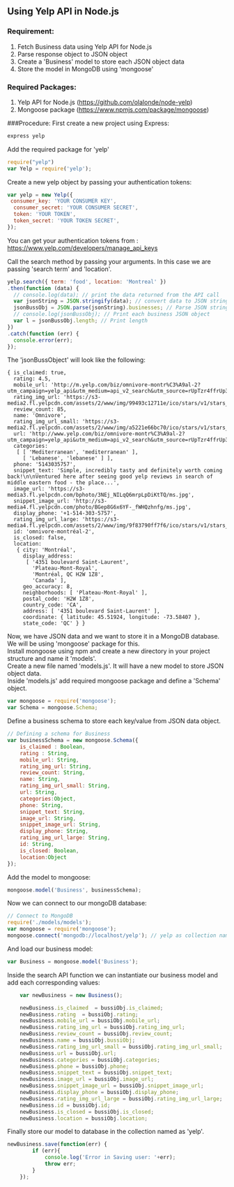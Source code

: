 ## Using Yelp API in Node.js</br>
### Requirement:
1. Fetch Business data using Yelp API for Node.js </br>
2. Parse response object to JSON object </br>
3. Create a 'Business' model to store each JSON object data</br>
4. Store the model in MongoDB using 'mongoose'</br>

### Required Packages:
1. Yelp API for Node.js (https://github.com/olalonde/node-yelp) </br>
2. Mongoose package (https://www.npmjs.com/package/mongoose) </br> 

###Procedure:
 First create a new project using Express:</br>
```javascript
express yelp
```
 Add the required package for 'yelp'</br>
```javascript
require("yelp")
var Yelp = require('yelp');
```
 Create a new yelp object by passing your authentication tokens:</br>
```javascript
var yelp = new Yelp({
 consumer_key: 'YOUR CONSUMER KEY',
  consumer_secret: 'YOUR CONSUMER SECRET',
  token: 'YOUR TOKEN',
  token_secret: 'YOUR TOKEN SECRET',
});
```
You can get your authentication tokens from : https://www.yelp.com/developers/manage_api_keys

 Call the search method by passing your arguments. In this case we are passing 'search term' and 'location'.</br>
```javascript
yelp.search({ term: 'food', location: 'Montreal' })
.then(function (data) {
  // console.log(data); // print the data returned from the API call
  var jsonString = JSON.stringify(data); // convert data to JSON string
  jsonBussObj = JSON.parse(jsonString).businesses; // Parse JSON string to JSON Object
  // console.log(jsonBussObj); // Print each business JSON object
  var l = jsonBussObj.length; // Print length
})
.catch(function (err) {
  console.error(err);
});
```
The 'jsonBussObject' will look like the following:</br>
```dictionary
{ is_claimed: true,
  rating: 4.5,
  mobile_url: 'http://m.yelp.com/biz/omnivore-montr%C3%A9al-2?utm_campaign=yelp_api&utm_medium=api_v2_search&utm_source=rUpTzr4ffrUp3zSHeX9yFQ',
  rating_img_url: 'https://s3-media2.fl.yelpcdn.com/assets/2/www/img/99493c12711e/ico/stars/v1/stars_4_half.png',
  review_count: 85,
  name: 'Omnivore',
  rating_img_url_small: 'https://s3-media2.fl.yelpcdn.com/assets/2/www/img/a5221e66bc70/ico/stars/v1/stars_small_4_half.png',
  url: 'http://www.yelp.com/biz/omnivore-montr%C3%A9al-2?utm_campaign=yelp_api&utm_medium=api_v2_search&utm_source=rUpTzr4ffrUp3zSHeX9yFQ',
  categories: 
   [ [ 'Mediterranean', 'mediterranean' ],
     [ 'Lebanese', 'lebanese' ] ],
  phone: '5143035757',
  snippet_text: 'Simple, incredibly tasty and definitely worth coming back!\n\nVentured here after seeing good yelp reviews in search of middle eastern food - the place...',
  image_url: 'https://s3-media3.fl.yelpcdn.com/bphoto/3NEj_NILqQ6mrpLpDiKtTQ/ms.jpg',
  snippet_image_url: 'http://s3-media4.fl.yelpcdn.com/photo/BGep8G6x6YF-_fWHQzhnfg/ms.jpg',
  display_phone: '+1-514-303-5757',
  rating_img_url_large: 'https://s3-media4.fl.yelpcdn.com/assets/2/www/img/9f83790ff7f6/ico/stars/v1/stars_large_4_half.png',
  id: 'omnivore-montréal-2',
  is_closed: false,
  location: 
   { city: 'Montréal',
     display_address: 
      [ '4351 boulevard Saint-Laurent',
        'Plateau-Mont-Royal',
        'Montréal, QC H2W 1Z8',
        'Canada' ],
     geo_accuracy: 8,
     neighborhoods: [ 'Plateau-Mont-Royal' ],
     postal_code: 'H2W 1Z8',
     country_code: 'CA',
     address: [ '4351 boulevard Saint-Laurent' ],
     coordinate: { latitude: 45.51924, longitude: -73.58407 },
     state_code: 'QC' } }
```
 Now, we have JSON data and we want to store it in a MongoDB database. We will be using 'mongoose' package for this.</br>
 Install mongoose using npm and create a new directory in your project structure and name it 'models'. </br>
 Create a new file named 'models.js'. It will have a new model to store JSON object data. </br>
 Inside 'models.js' add required mongoose package and define a 'Schema' object.</br>
```javascript
var mongoose = require('mongoose');
var Schema = mongoose.Schema;
```
 Define a business schema to store each key/value from JSON data object.
```javascript
// Defining a schema for Business
var businessSchema = new mongoose.Schema({
    is_claimed : Boolean,
    rating : String,
    mobile_url: String,
    rating_img_url: String,
    review_count: String,
    name: String,
    rating_img_url_small: String,
    url: String,
    categories:Object,
    phone: String,
    snippet_text: String,
    image_url: String,
    snippet_image_url: String,
    display_phone: String,
    rating_img_url_large: String,
    id: String,
    is_closed: Boolean,
    location:Object 
});
```
 Add the model to mongoose:</br>
```javascript
mongoose.model('Business', businessSchema);
```
 Now we can connect to our mongoDB database: </br>
```javascript
// Connect to MongoDB
require('./models/models');
var mongoose = require('mongoose');
mongoose.connect('mongodb://localhost/yelp'); // yelp as collection name 
```
And load our business model:
```javascript
var Business = mongoose.model('Business');
```
 Inside the search API function we can instantiate our business model and add each corresponding values:
```javascript
    var newBusiness = new Business();

    newBusiness.is_claimed  = bussiObj.is_claimed;
    newBusiness.rating  = bussiObj.rating;
    newBusiness.mobile_url = bussiObj.mobile_url;
    newBusiness.rating_img_url = bussiObj.rating_img_url;
    newBusiness.review_count = bussiObj.review_count;
    newBusiness.name = bussiObj.bussiObj;
    newBusiness.rating_img_url_small = bussiObj.rating_img_url_small;
    newBusiness.url = bussiObj.url;
    newBusiness.categories = bussiObj.categories;
    newBusiness.phone = bussiObj.phone;
    newBusiness.snippet_text = bussiObj.snippet_text;
    newBusiness.image_url = bussiObj.image_url;
    newBusiness.snippet_image_url = bussiObj.snippet_image_url;
    newBusiness.display_phone = bussiObj.display_phone;
    newBusiness.rating_img_url_large = bussiObj.rating_img_url_large;
    newBusiness.id = bussiObj.id;
    newBusiness.is_closed = bussiObj.is_closed;
    newBusiness.location = bussiObj.location;
```
 Finally store our model to database in the collection named as 'yelp'.
```javascript
newBusiness.save(function(err) {
        if (err){
            console.log('Error in Saving user: '+err);  
            throw err;  
        }
    });
```

